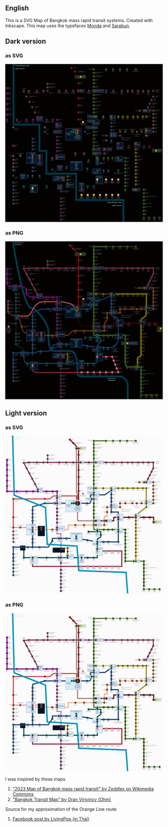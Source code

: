 ## English
This is a SVG Map of Bangkok mass rapid transit systems. Created with Inkscape. This map uses the typefaces [Monda](https://fonts.google.com/specimen/Monda) and [Sarabun](https://fonts.google.com/specimen/Sarabun).

## Dark version
### as SVG
![alt text](https://raw.githubusercontent.com/worramaitk/bangkokmetro/refs/heads/main/2024-10-03-dark-bangkok-metro-map-beta.svg)

### as PNG
![alt text](https://raw.githubusercontent.com/worramaitk/bangkokmetro/refs/heads/main/2024-10-03-dark-bangkok-metro-map-beta.png)

## Light version
### as SVG
![alt text](https://raw.githubusercontent.com/worramaitk/bangkokmetro/refs/heads/main/2024-10-03-light-bangkok-metro-map-beta.svg)

### as PNG
![alt text](https://raw.githubusercontent.com/worramaitk/bangkokmetro/refs/heads/main/2024-10-03-light-bangkok-metro-map-beta.png)

I was inspired by these maps.
1. ["2023 Map of Bangkok mass rapid transit" by Zeddlex on Wikimedia Commons](https://commons.wikimedia.org/wiki/File:2023versionofbangkokmassrapidtransitmap.png)
2. ["Bangkok Transit Map" by Oran Viriyincy (Ohm)](https://www.bangkoktransitmap.com/)

Source for my approximation of the Orange Line route
1. [Facebook post by LivingPop (in Thai)](https://www.facebook.com/story.php?story_fbid=1063459185141155&id=100044312502215&rdid=ItUjWYgPywqTGvbr)

